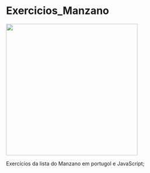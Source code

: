 # Exercicios_Manzano

<img height="360em" src="https://media.giphy.com/media/fsoCk5kgOcYMM/giphy.gif">

Exercícios da lista do Manzano em portugol e JavaScript;
